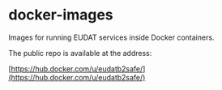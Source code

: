 # docker-images

Images for running EUDAT services inside Docker containers.

The public repo is available at the address:

[https://hub.docker.com/u/eudatb2safe/](https://hub.docker.com/u/eudatb2safe/)
